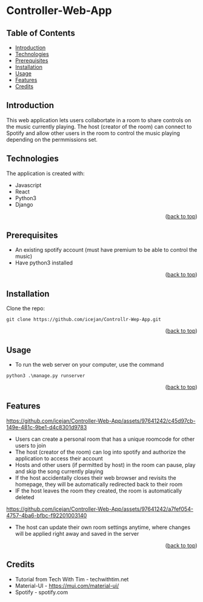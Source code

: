 # Controller-Web-App
<a name="readme-top"></a>

## Table of Contents
* [Introduction](#introduction)
* [Technologies](#technologies)
* [Prerequisites](#prerequisites)
* [Installation](#installation)
* [Usage](#usage)
* [Features](#features)
* [Credits](#credits)

## Introduction
This web application lets users collabortate in a room to share controls on the music currently playing. The host (creator of the room) can connect to Spotify and allow other users in the room to control the music playing depending on the permmissions set.

## Technologies
The application is created with:
* Javascript
* React
* Python3
* Django

<p align="right">(<a href="#readme-top">back to top</a>)</p>

## Prerequisites
* An existing spotify account (must have premium to be able to control the music)
* Have python3 installed

<p align="right">(<a href="#readme-top">back to top</a>)</p>

## Installation
Clone the repo:

`git clone https://github.com/icejan/Controllr-Wep-App.git`

<p align="right">(<a href="#readme-top">back to top</a>)</p>

## Usage
* To run the web server on your computer, use the command

`python3 .\manage.py runserver`

<p align="right">(<a href="#readme-top">back to top</a>)</p>

## Features



https://github.com/icejan/Controller-Web-App/assets/97641242/c45d97cb-149e-481c-9be1-d4c8301d9783



* Users can create a personal room that has a unique roomcode for other users to join
* The host (creator of the room) can log into spotify and authorize the application to access their account
* Hosts and other users (if permitted by host) in the room can pause, play and skip the song currently playing
* If the host accidentally closes their web browser and revisits the homepage, they will be automatically redirected back to their room
* IF the host leaves the room they created, the room is automatically deleted

https://github.com/icejan/Controller-Web-App/assets/97641242/a7fef054-4757-4ba6-bfbc-f92201003140

* The host can update their own room settings anytime, where changes will be applied right away and saved in the server

<p align="right">(<a href="#readme-top">back to top</a>)</p>

## Credits
* Tutorial from Tech With Tim - techwithtim.net
* Material-UI - https://mui.com/material-ui/
* Spotify - spotify.com

